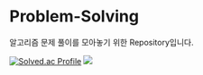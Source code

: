 # Problem-Solving
알고리즘 문제 풀이를 모아놓기 위한 Repository입니다.

[![Solved.ac Profile](http://mazassumnida.wtf/api/v2/generate_badge?boj=starbow)](https://solved.ac/starbow/) <img src="http://mazandi.herokuapp.com/api?handle=starbow&theme=warm"/>
